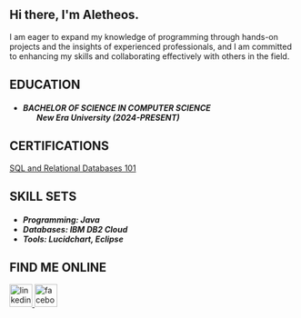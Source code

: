 ## Hi there, I'm Aletheos.

<p>I am eager to expand my knowledge of programming through hands-on projects and the insights of experienced professionals, and I am committed to enhancing my skills and collaborating effectively with others in the field.</p>

## EDUCATION
<p><h5><ul><li>BACHELOR OF SCIENCE IN COMPUTER SCIENCE <br> <ul>New Era University (2024-PRESENT) </ul></li></ul></h5>

## CERTIFICATIONS
<a href="https://courses.cognitiveclass.ai/certificates/9f387ac6ef8749da8e4e0e8399353247#">SQL and Relational Databases 101</a>

## SKILL SETS
<p><h5><ul><li>Programming: Java <br> <li>Databases: IBM DB2 Cloud <br> </li> <li> Tools: Lucidchart, Eclipse</li></li></ul></h5>

## FIND ME ONLINE

<a href="https://ph.linkedin.com/in/aletheos-pe%C3%B1arubia-38b2952b1">
  <img src="https://github.com/user-attachments/assets/4219e8d4-63e2-455d-8260-cdc3419a27bd" alt="linkedin" width="40" height="40">
</a>
<a href="https://www.facebook.com/aletheosmikael.penarubia">
  <img src="https://github.com/user-attachments/assets/da05e561-16f6-488b-ac2f-7f63acef2eb3" alt="facebook" width="40" height="40">
</a>

<!--
**Aletheos-uuu/Aletheos-uuu** is a ✨ _special_ ✨ repository because its `README.md` (this file) appears on your GitHub profile.

Here are some ideas to get you started:

- 🔭 I’m currently working on ...
- 🌱 I’m currently learning ...
- 👯 I’m looking to collaborate on ...
- 🤔 I’m looking for help with ...
- 💬 Ask me about ...
- 📫 How to reach me: ...
- 😄 Pronouns: ...
- ⚡ Fun fact: ...
-->
